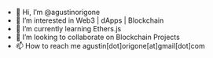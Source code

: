 - 👋 Hi, I’m @agustinorigone
- 👀 I’m interested in Web3 | dApps | Blockchain
- 🌱 I’m currently learning Ethers.js
- 💞️ I’m looking to collaborate on Blockchain Projects
- 📫 How to reach me agustin[dot]origone[at]gmail[dot]com

<!---
agustinorigone/agustinorigone is a ✨ special ✨ repository because its `README.md` (this file) appears on your GitHub profile.
You can click the Preview link to take a look at your changes.
--->
